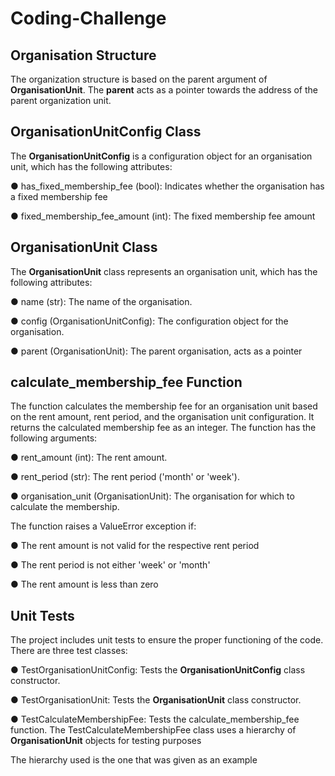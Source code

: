 # Coding-Challenge


## Organisation Structure
The organization structure is based on the parent argument of **OrganisationUnit**. The **parent** acts as a pointer towards the address of the parent organization unit.

## OrganisationUnitConfig Class

The **OrganisationUnitConfig** is a configuration object for an organisation unit, which has the following attributes:

 ● has_fixed_membership_fee (bool): Indicates whether the organisation has a fixed membership fee
 
 ● fixed_membership_fee_amount (int): The fixed membership fee amount

## OrganisationUnit Class

The **OrganisationUnit** class represents an organisation unit, which has the following attributes:

 ● name (str): The name of the organisation.
 
 ● config (OrganisationUnitConfig): The configuration object for the organisation.
 
 ● parent (OrganisationUnit): The parent organisation, acts as a pointer

## calculate_membership_fee Function

The function calculates the membership fee for an organisation unit based on the rent amount, rent period, and the organisation unit configuration. It returns the calculated membership fee as an integer.
The function has the following arguments:

 ● rent_amount (int): The rent amount.
 
 ● rent_period (str): The rent period ('month' or 'week').
 
 ● organisation_unit (OrganisationUnit): The organisation for which to calculate the membership.

 The function raises a ValueError exception if:

 ● The rent amount is not valid for the respective rent period
 
 ● The rent period is not either 'week' or 'month'
 
 ● The rent amount is less than zero

## Unit Tests
The project includes unit tests to ensure the proper functioning of the code. There are three test classes:

 ● TestOrganisationUnitConfig: Tests the **OrganisationUnitConfig** class constructor.
 
 ● TestOrganisationUnit: Tests the **OrganisationUnit** class constructor.
 
 ● TestCalculateMembershipFee: Tests the calculate_membership_fee function.
 The TestCalculateMembershipFee class uses a hierarchy of **OrganisationUnit** objects for testing purposes
 
 The hierarchy used is the one that was given as an example
